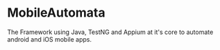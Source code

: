 # MobileAutomata
The Framework using Java, TestNG and Appium at it's core to automate android and iOS mobile apps.
